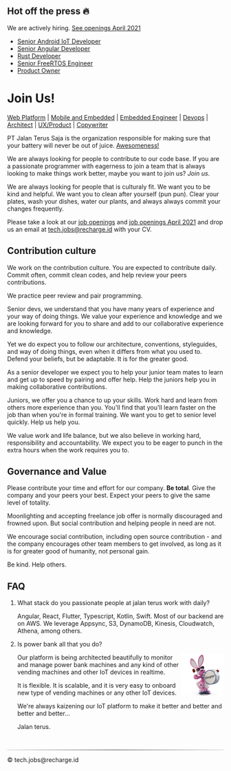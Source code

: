 ## Hot off the press 🔥

We are actively hiring. [See openings April 2021](./openings2.md)

- [Senior Android IoT Developer](./openings2.md#senior-android-iot-developer)
- [Senior Angular Developer](./openings2.md#senior-angular-developer)
- [Rust Developer](./openings2.md#rust-developer)
- [Senior FreeRTOS Engineer](./openings2.md#senior-freertos-engineer)
- [Product Owner](./openings2.md#product-owner)

# Join Us!

[Web Platform](./openings.md#web-platform)
| [Mobile and Embedded](./openings.md#mobile-and-embedded-platform)
| [Embedded Engineer](./openings.md#embedded-engineer)
| [Devops](./openings.md#aws-serverless-devops)
| [Architect](./openings.md#software-architect)
| [UX/Product](./openings.md#user-experience-designer)
| [Copywriter](./openings.md#copywriter)

PT Jalan Terus Saja is the organization responsible for making sure that your
battery will never be out of juice. [Awesomeness!](https://recharge.id)

We are always looking for people to contribute to our code base. If you are
a passionate programmer with eagerness to join a team that is always looking
to make things work better, maybe you want to join us? _Join us_.

We are always looking for people that is culturaly fit. We want you to be kind and
helpful. We want you to clean after yourself (pun pun). Clear your plates,
wash your dishes, water our plants, and always always commit your changes frequently.

Please take a look at our [job openings](openings.md) and [job openings April 2021](openings2.md) and drop us an email at
tech.jobs@recharge.id with your CV.

## Contribution culture

We work on the contribution culture. You are expected to contribute daily.
Commit often, commit clean codes, and help review your peers contributions.

We practice peer review and pair programming.

Senior devs, we understand that you have many years of experience and your
way of doing things. We value your experience and knowledge and we are looking
forward for you to share and add to our collaborative experience and knowledge.

Yet we do expect you to follow our architecture, conventions, styleguides,
and way of doing things, even when it differs from what you used to.
Defend your beliefs, but be adaptable. It is for the greater good.

As a senior developer we expect you to help your junior team mates to
learn and get up to speed by pairing and offer help. Help the juniors
help you in making collaborative contributions.

Juniors, we offer you a chance to up your skills. Work hard and learn
from others more experience than you. You'll find that you'll learn faster on
the job than when you're in formal training. We want you to get to senior level
quickly. Help us help you.

We value work and life balance, but we also believe in working hard,
responsibility and accountability. We expect you to be eager to punch in
the extra hours when the work requires you to.

## Governance and Value

Please contribute your time and effort for our company. **Be total**.
Give the company and your peers your best. Expect your peers to give the same
level of totality.

Moonlighting and accepting freelance job offer is normally discouraged and
frowned upon. But social contribution and helping people in need are not.

We encourage social contribution, including open source contribution - and the company encourages other team members to get involved, as long as it is for greater good of humanity, not personal gain.

Be kind. Help others.

## FAQ

1. What stack do you passionate people at jalan terus work with daily?

   Angular, React, Flutter, Typescript, Kotlin, Swift. Most of our
   backend are on AWS. We leverage Appsync, S3, DynamoDB, Kinesis,
   Cloudwatch, Athena, among others.

1. Is power bank all that you do?

      <img src="keepgoing.png" align="right">
      Our platform is being architected beautifully to monitor and manage
      power bank machines and any kind of other vending machines and other
      IoT devices in realtime.

   It is flexible. It is scalable, and it is very easy to onboard new type
   of vending machines or any other IoT devices.

   We're always kaizening our IoT platform to make it better and better and better and better...

   Jalan terus.

</br>
<hr style="border: 0; height: 1px; background: #333;
    background-image: linear-gradient(to right, #ccc, #333, #ccc);"></hr>
© tech.jobs@recharge.id
